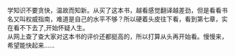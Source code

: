 学知识不要贪快，温故而知新。从买了这本书，越看感觉翻译越差劲，但是看看书名又叫权威指南，难道是自己的水平不够？所以硬着头皮往下看，看到第七章，实在看不下去了,开始怀疑人生。
<br>
从网上查了查大家对这本书的评价还都挺高的，所以打算从头再开始看。慢慢来，希望能快起来……